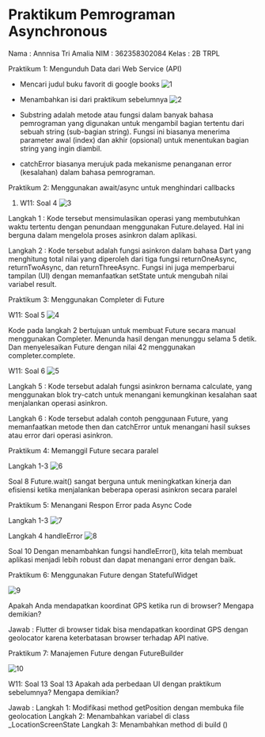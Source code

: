 # Praktikum Pemrograman Asynchronous
Nama    : Annnisa Tri Amalia
NIM     : 362358302084
Kelas   : 2B TRPL

Praktikum 1: Mengunduh Data dari Web Service (API)
- Mencari judul buku favorit di google books
![1](image/1.png)

- Menambahkan isi dari praktikum sebelumnya
![2](image/2.png)
- Substring adalah metode atau fungsi dalam banyak bahasa pemrograman yang digunakan untuk mengambil bagian tertentu dari sebuah string (sub-bagian string). Fungsi ini biasanya menerima parameter awal (index) dan akhir (opsional) untuk menentukan bagian string yang ingin diambil.

- catchError biasanya merujuk pada mekanisme penanganan error (kesalahan) dalam bahasa pemrograman.

Praktikum 2: Menggunakan await/async untuk menghindari callbacks

1. W11: Soal 4
![3](image/3.png)

Langkah 1 :
Kode tersebut mensimulasikan operasi yang membutuhkan waktu tertentu dengan penundaan menggunakan Future.delayed. Hal ini berguna dalam mengelola proses asinkron dalam aplikasi.

Langkah 2 : 
Kode tersebut adalah fungsi asinkron dalam bahasa Dart yang menghitung total nilai yang diperoleh dari tiga fungsi returnOneAsync, returnTwoAsync, dan returnThreeAsync. Fungsi ini juga memperbarui tampilan (UI) dengan memanfaatkan setState untuk mengubah nilai variabel result.

Praktikum 3: Menggunakan Completer di Future

W11: Soal 5
![4](image/4.png)

Kode pada langkah 2 bertujuan untuk membuat Future secara manual menggunakan Completer. Menunda hasil dengan menunggu selama 5 detik. Dan menyelesaikan Future dengan nilai 42 menggunakan completer.complete.

W11: Soal 6
![5](image/5.png)

Langkah 5 :
Kode tersebut adalah fungsi asinkron bernama calculate, yang menggunakan blok try-catch untuk menangani kemungkinan kesalahan saat menjalankan operasi asinkron.

Langkah 6 :
Kode tersebut adalah contoh penggunaan Future, yang memanfaatkan metode then dan catchError untuk menangani hasil sukses atau error dari operasi asinkron.

Praktikum 4: Memanggil Future secara paralel

Langkah 1-3
![6](image/6.png)

Soal 8
Future.wait() sangat berguna untuk meningkatkan kinerja dan efisiensi ketika menjalankan beberapa operasi asinkron secara paralel

Praktikum 5: Menangani Respon Error pada Async Code

Langkah 1-3
![7](image/7.png)

Langkah 4 handleError
![8](image/8.png)

Soal 10
Dengan menambahkan fungsi handleError(), kita telah membuat aplikasi menjadi lebih robust dan dapat menangani error dengan baik.

Praktikum 6: Menggunakan Future dengan StatefulWidget

![9](image/9.png)

Apakah Anda mendapatkan koordinat GPS ketika run di browser? Mengapa demikian?

Jawab : Flutter di browser tidak bisa mendapatkan koordinat GPS dengan geolocator karena keterbatasan browser terhadap API native.

Praktikum 7: Manajemen Future dengan FutureBuilder

![10](image/10.png)

W11: Soal 13
Soal 13
Apakah ada perbedaan UI dengan praktikum sebelumnya? Mengapa demikian?

Jawab : 
Langkah 1: Modifikasi method getPosition dengan membuka file geolocation
Langkah 2: Menambahkan variabel di class _LocationScreenState
Langkah 3: Menambahkan method di build () 